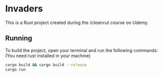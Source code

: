 # Invaders

This is a Rust project created during the /cleancut course on Udemy.

## Running

To build the project, open your terminal and run the following commands:
(You need rust installed in your machine)

```bash
cargo build && cargo build --release
cargo run
